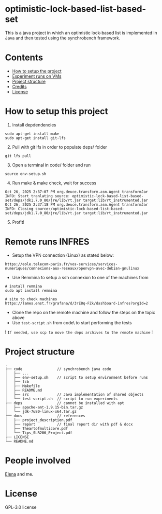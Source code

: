 # optimistic-lock-based-list-based-set
This is a java project in which an optimistic lock-based list is implemented in Java and then tested using the synchrobench framework.

# Contents
- [How to setup the project](#how-to-run-this-project)
- [Experiment runs on VMs](#remote-runs-infres)
- [Project structure](#project-structure)
- [Credits](#people-involved)
- [License](#license)

# How to setup this project
1. Install depdendencies
```
sudo apt-get install make
sudo apt-get install git-lfs
```
2. Pull with git lfs in order to populate deps/ folder
```
git lfs pull
```
3. Open a terminal in code/ folder and run
```
source env-setup.sh
```
4. Run make & make check, wait for success
```
Oct 26, 2025 2:37:07 PM org.deuce.transform.asm.Agent transformJar
INFO: Start tranlating source: optimistic-lock-based-list-based-set/deps/jdk1.7.0_80/jre/lib/rt.jar target:lib/rt_instrumented.jar
Oct 26, 2025 2:37:18 PM org.deuce.transform.asm.Agent transformJar
INFO: Closing source:/optimistic-lock-based-list-based-set/deps/jdk1.7.0_80/jre/lib/rt.jar target:lib/rt_instrumented.jar
```
5. Profit!

# Remote runs INFRES
- Setup the VPN connection (Linux) as stated below:
```
https://eole.telecom-paris.fr/vos-services/services-numeriques/connexions-aux-reseaux/openvpn-avec-debian-gnulinux
```
- Use Remmina to setup a ssh connexion to one of the machines from
```
# install remmina
sudo apt install remmina

# site to check machines
https://lames.enst.fr/grafana/d/3rE8q-FZk/dashboard-infres?orgId=2
```
- Clone the repo on the remote machine and follow the steps on the topic above
- Use ```test-script.sh``` from code\ to start performing the tests

! ```If needed, use scp to move the deps archives to the remote machine``` !

# Project structure
```
.
├── code                // synchrobench java code
│   ├── ...
│   ├── env-setup.sh    // script to setup environment before runs
│   ├── lib
│   ├── Makefile
│   ├── README.md
│   ├── src             // Java implementation of shared objects
│   └── test-script.sh  // script to run experiments
├── deps                // cannot be installed with apt
│   ├── apache-ant-1.9.15-bin.tar.gz
│   └── jdk-7u80-linux-x64.tar.gz
├── docs                // references
│   ├── project_description.pdf
│   ├── report          // final report dir with pdf & docx
│   ├── Theartofmulticore.pdf
│   └── Tips_SLR206_Project.pdf
├── LICENSE
└── README.md
```

# People involved
[Elena](https://github.com/lena0097) and me.

# License
GPL-3.0 license
